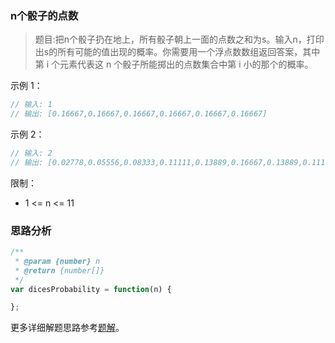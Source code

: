 ### n个骰子的点数

> 题目:把n个骰子扔在地上，所有骰子朝上一面的点数之和为s。输入n，打印出s的所有可能的值出现的概率。你需要用一个浮点数数组返回答案，其中第 i 个元素代表这 n 个骰子所能掷出的点数集合中第 i 小的那个的概率。



示例 1：

```js
// 输入: 1
// 输出: [0.16667,0.16667,0.16667,0.16667,0.16667,0.16667]
```

示例 2：

```js
// 输入: 2
// 输出: [0.02778,0.05556,0.08333,0.11111,0.13889,0.16667,0.13889,0.11111,0.08333,0.05556,0.02778]
```

限制：

* 1 <= n <= 11


### 思路分析



```js
/**
 * @param {number} n
 * @return {number[]}
 */
var dicesProbability = function(n) {

};
```



更多详细解题思路参考[题解](https://leetcode-cn.com/problems/nge-tou-zi-de-dian-shu-lcof/solution/jian-zhi-offer-60-n-ge-tou-zi-de-dian-sh-z36d/)。

